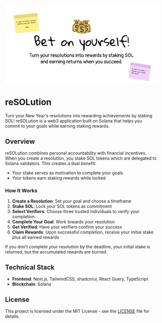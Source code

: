 ![reSOLution](public/thumbnail.png)

# reSOLution

Turn your New Year's resolutions into rewarding achievements by staking SOL! reSOLution is a web3 application built on Solana that helps you commit to your goals while earning staking rewards.

## Overview

reSOLution combines personal accountability with financial incentives. When you create a resolution, you stake SOL tokens which are delegated to Solana validators. This creates a dual benefit:
- Your stake serves as motivation to complete your goals
- Your tokens earn staking rewards while locked

### How It Works

1. **Create a Resolution**: Set your goal and choose a timeframe
2. **Stake SOL**: Lock your SOL tokens as commitment
3. **Select Verifiers**: Choose three trusted individuals to verify your completion
4. **Complete Your Goal**: Work towards your resolution
5. **Get Verified**: Have your verifiers confirm your success
6. **Claim Rewards**: Upon successful completion, receive your initial stake plus all earned rewards

If you don't complete your resolution by the deadline, your initial stake is returned, but the accumulated rewards are burned.

## Technical Stack

- **Frontend**: Next.js, TailwindCSS, shadcn/ui, React Query, TypeScript
- **Blockchain**: Solana

## License

This project is licensed under the MIT License - see the [LICENSE](LICENSE) file for details.